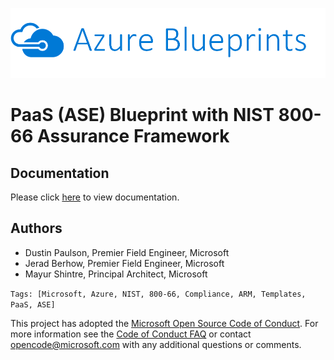 ![alt text](ase-ilb-blueprint/images/azblueprints.png "Template Deployment Sequence")
# PaaS (ASE) Blueprint with NIST 800-66 Assurance Framework

## Documentation

Please click [here](https://github.com/mayurshintre/Blueprints-PaaS-ASE/blob/master/ase-ilb-blueprint/README.md) to view documentation.

## Authors

+ Dustin Paulson, Premier Field Engineer, Microsoft
+ Jerad Berhow, Premier Field Engineer, Microsoft
+ Mayur Shintre, Principal Architect, Microsoft

`Tags: [Microsoft, Azure, NIST, 800-66, Compliance, ARM, Templates, PaaS, ASE]`

This project has adopted the [Microsoft Open Source Code of Conduct](https://opensource.microsoft.com/codeofconduct/). For more information see the [Code of Conduct FAQ](https://opensource.microsoft.com/codeofconduct/faq/) or contact [opencode@microsoft.com](mailto:opencode@microsoft.com) with any additional questions or comments.
